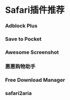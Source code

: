 # Safari插件推荐

### Adblock Plus

### Save to Pocket

### Awesome Screenshot

### 惠惠购物助手

### Free Download Manager

### safari2aria




